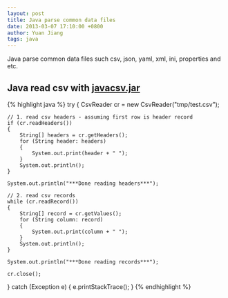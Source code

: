 ```yaml
---
layout: post
title: Java parse common data files
date: 2013-03-07 17:10:00 +0800
author: Yuan Jiang
tags: java
---
```


Java parse common data files such csv, json, yaml, xml, ini, properties and etc.

## Java read csv with [javacsv.jar](http://www.csvreader.com/java_csv.php)
{% highlight java %}
try
{
    CsvReader cr = new CsvReader("tmp/test.csv");

    // 1. read csv headers - assuming first row is header record
    if (cr.readHeaders())
    {
        String[] headers = cr.getHeaders();
        for (String header: headers)
        {
            System.out.print(header + " ");
        }
        System.out.println();
    }

    System.out.println("***Done reading headers***");

    // 2. read csv records
    while (cr.readRecord())
    {
        String[] record = cr.getValues();
        for (String column: record)
        {
            System.out.print(column + " ");
        }
        System.out.println();
    }

    System.out.println("***Done reading records***");

    cr.close();
}
catch (Exception e)
{
    e.printStackTrace();
}
{% endhighlight %}
